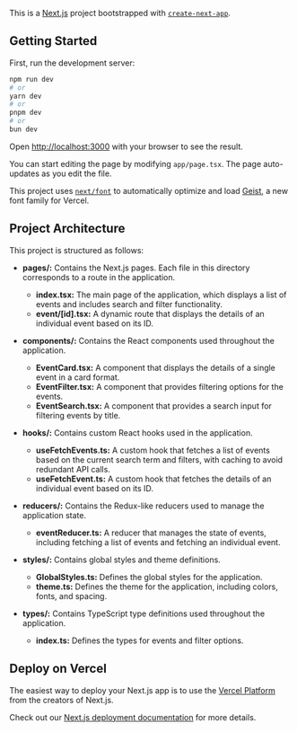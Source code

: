 This is a [Next.js](https://nextjs.org) project bootstrapped with [`create-next-app`](https://nextjs.org/docs/app/api-reference/cli/create-next-app).

## Getting Started

First, run the development server:

```bash
npm run dev
# or
yarn dev
# or
pnpm dev
# or
bun dev
```

Open [http://localhost:3000](http://localhost:3000) with your browser to see the result.

You can start editing the page by modifying `app/page.tsx`. The page auto-updates as you edit the file.

This project uses [`next/font`](https://nextjs.org/docs/app/building-your-application/optimizing/fonts) to automatically optimize and load [Geist](https://vercel.com/font), a new font family for Vercel.

## Project Architecture
This project is structured as follows:

* **pages/:** Contains the Next.js pages. Each file in this directory corresponds to a route in the application.
  - **index.tsx:** The main page of the application, which displays a list of events and includes search and filter functionality.
  - **event/[id].tsx:** A dynamic route that displays the details of an individual event based on its ID.

* **components/:** Contains the React components used throughout the application.
  - **EventCard.tsx:** A component that displays the details of a single event in a card format.
  - **EventFilter.tsx:** A component that provides filtering options for the events.
  - **EventSearch.tsx:** A component that provides a search input for filtering events by title.

* **hooks/:** Contains custom React hooks used in the application.
  - **useFetchEvents.ts:** A custom hook that fetches a list of events based on the current search term and filters, with caching to avoid redundant API calls.
  - **useFetchEvent.ts:** A custom hook that fetches the details of an individual event based on its ID.

* **reducers/:** Contains the Redux-like reducers used to manage the application state.
  - **eventReducer.ts:** A reducer that manages the state of events, including fetching a list of events and fetching an individual event.

* **styles/:** Contains global styles and theme definitions.
  - **GlobalStyles.ts:** Defines the global styles for the application.
  - **theme.ts:** Defines the theme for the application, including colors, fonts, and spacing.

* **types/:** Contains TypeScript type definitions used throughout the application.
  - **index.ts:** Defines the types for events and filter options.

## Deploy on Vercel

The easiest way to deploy your Next.js app is to use the [Vercel Platform](https://vercel.com/new?utm_medium=default-template&filter=next.js&utm_source=create-next-app&utm_campaign=create-next-app-readme) from the creators of Next.js.

Check out our [Next.js deployment documentation](https://nextjs.org/docs/app/building-your-application/deploying) for more details.
